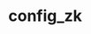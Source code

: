 # config_zk

  
  <div id="paypal-button-container-P-61V091947G588672JMFFNZ6Q"></div>
<script src="https://www.paypal.com/sdk/js?client-id=AfLC1AdBlnQC4PzdHbS6jlJFJ3OKiUYvOyY_-nqXePPf2UIiQdL7Y3lcaoMUpox122iVm_Q3ZMwYm7pg&vault=true&intent=subscription" data-sdk-integration-source="button-factory"></script>
<script>
  paypal.Buttons({
      style: {
          shape: 'pill',
          color: 'gold',
          layout: 'vertical',
          label: 'subscribe'
      },
      createSubscription: function(data, actions) {
        return actions.subscription.create({
          /* Creates the subscription */
          plan_id: 'P-61V091947G588672JMFFNZ6Q'
        });
      },
      onApprove: function(data, actions) {
        alert(data.subscriptionID); // You can add optional success message for the subscriber here
      }
  }).render('#paypal-button-container-P-61V091947G588672JMFFNZ6Q'); // Renders the PayPal button
</script>
